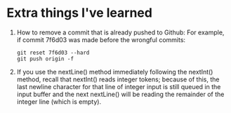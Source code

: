 <h1>Extra things I've learned</h1>

1. How to remove a commit that is already pushed to Github:
   For example, if commit 7f6d03 was made before the wrongful commits:
   ```
   git reset 7f6d03 --hard
   git push origin -f
   ```
2.  If you use the nextLine() method immediately following the nextInt() method, recall that nextInt() reads integer tokens; because of this, the last newline character for that line of integer input is still queued in the input buffer and the next nextLine() will be reading the remainder of the integer line (which is empty).
